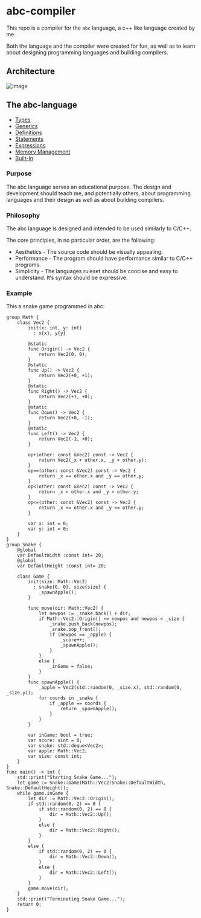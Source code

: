 # abc-compiler
This repo is a compiler for the `abc` language, a c++ like language created by me.

Both the language and the compiler were created for fun, as well as to learn about designing programming languages and building compilers.
## Architecture
![image](https://github.com/user-attachments/assets/ed1c587c-b8db-40da-ac6b-8da22bac5866)

## The abc-language

- [Types](spec/Types.md)
- [Generics](spec/Generics.md)
- [Definitions](spec/Definitions.md)
- [Statements](spec/Statements.md)
- [Expressions](spec/Expressions.md)
- [Memory Management](spec/Memory%20Management.md)
- [Built-In](spec/Built-In.md)

### Purpose
The abc language serves an educational purpose. The design and development should teach me, and potentially others, about programming languages and their design as well as about building compilers.

### Philosophy
The abc language is designed and intended to be used similarly to C/C++.

The core principles, in no particular order, are the following:
- Aesthetics - The source code should be visually appealing.
- Performance -  The program should have performance similar to C/C++ programs.
- Simplicity - The languages ruleset should be concise and easy to understand. It‘s syntax should be expressive.

### Example
This a snake game programmed in abc:
```
group Math {
    class Vec2 {
        init(x: int, y: int)
          : x{x}, y{y}

        @static
        func Origin() -> Vec2 {
            return Vec2(0, 0);
        }
        @static
        func Up() -> Vec2 {
            return Vec2(+0, +1);
        }
        @static
        func Right() -> Vec2 {
            return Vec2(+1, +0);
        }
        @static
        func Down() -> Vec2 {
            return Vec2(+0, -1);
        }
        @static
        func Left() -> Vec2 {
            return Vec2(-1, +0);
        }

        op+(other: const &Vec2) const -> Vec2 {
            return Vec2(_x + other.x, _y + other.y);
        }
        op==(other: const &Vec2) const -> Vec2 {
            return _x == other.x and _y == other.y;
        }
        op<(other: const &Vec2) const -> Vec2 {
            return _x < other.x and _y < other.y;
        }
        op<=(other: const &Vec2) const -> Vec2 {
            return _x <= other.x and _y <= other.y;
        }

        var x: int = 0;
        var y: int = 0;
    }
}
group Snake {
    @global
    var DefaultWidth :const int= 20;
    @global
    var DefaultHeight :const int= 20;

    class Game {
        init(size: Math::Vec2)
          : snake{0, 0}, size{size} {
            _spawnApple();
        }

        func move(dir: Math::Vec2) {
            let newpos := _snake.back() + dir;
            if Math::Vec2::Origin() <= newpos and newpos < _size {
                _snake.push_back(newpos);
                _snake.pop_front();
                if (newpos == _apple) {
                    _score++;
                    _spawnApple();
                }
            }
            else {
                _inGame = false;
            }
        }
        func spawnApple() {
            _apple = Vec2(std::random(0, _size.x), std::random(0, _size.y));
            for coords in _snake {
                if _apple == coords {
                    return _spawnApple();
                }
            }
        }

        var inGame: bool = true;
        var score: uint = 0;
        var snake: std::deque<Vec2>;
        var apple: Math::Vec2;
        var size: const int;
    }
}
func main() -> int {
    std::print("Starting Snake Game...");
    let game := Snake::Game(Math::Vec2(Snake::DefaultWidth, Snake::DefaultHeight));
    while game.inGame {
        let dir := Math::Vec2::Origin();
        if std::random(0, 2) == 0 {
            if std::random(0, 2) == 0 {
                dir = Math::Vec2::Up();
            }
            else {
                dir = Math::Vec2::Right();
            }
        }
        else {
            if std::random(0, 2) == 0 {
                dir = Math::Vec2::Down();
            }
            else {
                dir = Math::Vec2::Left();
            }
        }
        game.move(dir);
    }
    std::print("Terminating Snake Game...");
    return 0;
}
```
